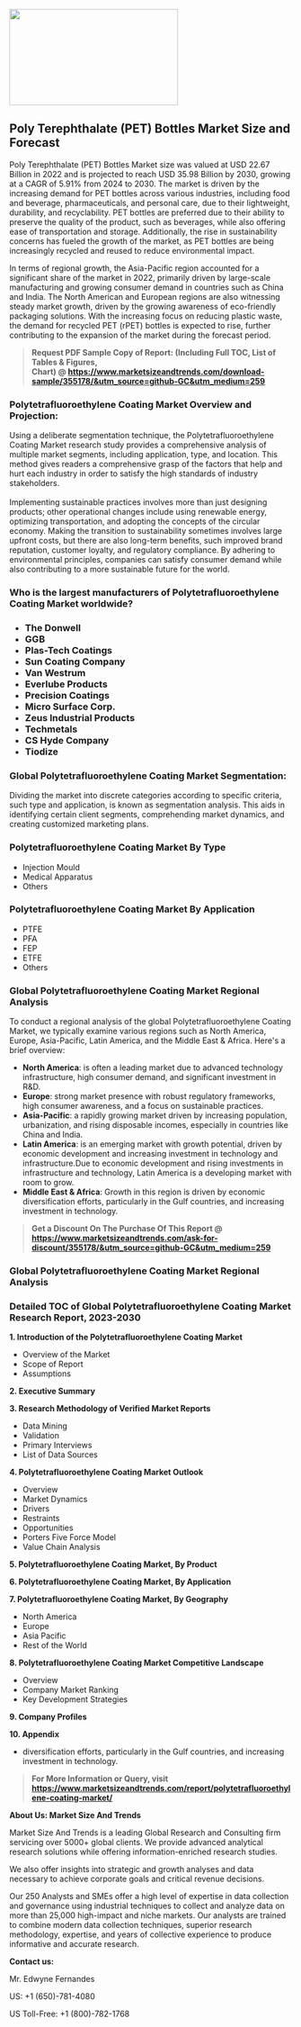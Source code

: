 <p><img class="alignnone size-medium wp-image-20088" src="https://ffe5etoiles.com/wp-content/uploads/2024/12/MST1-300x171.png" alt="" width="300" height="171" /></p><h2>Poly Terephthalate (PET) Bottles Market Size and Forecast</h2><p>Poly Terephthalate (PET) Bottles Market size was valued at USD 22.67 Billion in 2022 and is projected to reach USD 35.98 Billion by 2030, growing at a CAGR of 5.91% from 2024 to 2030. The market is driven by the increasing demand for PET bottles across various industries, including food and beverage, pharmaceuticals, and personal care, due to their lightweight, durability, and recyclability. PET bottles are preferred due to their ability to preserve the quality of the product, such as beverages, while also offering ease of transportation and storage. Additionally, the rise in sustainability concerns has fueled the growth of the market, as PET bottles are being increasingly recycled and reused to reduce environmental impact.</p><p>In terms of regional growth, the Asia-Pacific region accounted for a significant share of the market in 2022, primarily driven by large-scale manufacturing and growing consumer demand in countries such as China and India. The North American and European regions are also witnessing steady market growth, driven by the growing awareness of eco-friendly packaging solutions. With the increasing focus on reducing plastic waste, the demand for recycled PET (rPET) bottles is expected to rise, further contributing to the expansion of the market during the forecast period.</p></p><blockquote id="" class=""><strong>Request PDF Sample Copy of Report: (Including Full TOC, List of Tables &amp; Figures, Chart)&nbsp;@&nbsp;<strong><a href="https://www.marketsizeandtrends.com/download-sample/355178/&utm_source=github-GC&utm_medium=259" target="_blank">https://www.marketsizeandtrends.com/download-sample/355178/&utm_source=github-GC&utm_medium=259</a></strong></strong></blockquote><h3 id="" class="">Polytetrafluoroethylene Coating Market&nbsp;Overview and Projection:</h3><p id="" class="">Using a deliberate segmentation technique, the Polytetrafluoroethylene Coating Market research study provides a comprehensive analysis of multiple market segments, including application, type, and location. This method gives readers a comprehensive grasp of the factors that help and hurt each industry in order to satisfy the high standards of industry stakeholders. <br /> <br />Implementing sustainable practices involves more than just designing products; other operational changes include using renewable energy, optimizing transportation, and adopting the concepts of the circular economy. Making the transition to sustainability sometimes involves large upfront costs, but there are also long-term benefits, such improved brand reputation, customer loyalty, and regulatory compliance. By adhering to environmental principles, companies can satisfy consumer demand while also contributing to a more sustainable future for the world.</p><h3 id="" class="">Who is the largest manufacturers of&nbsp;Polytetrafluoroethylene Coating Market worldwide?</h3><h3 class=""><p><ul><li>The Donwell </li><li> GGB </li><li> Plas-Tech Coatings </li><li> Sun Coating Company </li><li> Van Westrum </li><li> Everlube Products </li><li> Precision Coatings </li><li> Micro Surface Corp. </li><li> Zeus Industrial Products </li><li> Techmetals </li><li> CS Hyde Company </li><li> Tiodize</li></ul></p></h3><h3 id="" class="">Global&nbsp;Polytetrafluoroethylene Coating Market Segmentation:</h3><p id="" class="">Dividing the market into discrete categories according to specific criteria, such type and application, is known as segmentation analysis. This aids in identifying certain client segments, comprehending market dynamics, and creating customized marketing plans.</p><h3 id="" class="">Polytetrafluoroethylene Coating Market&nbsp;By Type</h3><p><p><ul><li>Injection Mould</li><li> Medical Apparatus</li><li> Others</p></li></ul></p></p><h3 id="" class="">Polytetrafluoroethylene Coating Market&nbsp;By Application</h3><p class=""><p><ul><li>PTFE</li><li> PFA</li><li> FEP</li><li> ETFE</li><li> Others</li></ul></p></p><h3 id="" class="">Global Polytetrafluoroethylene Coating Market Regional Analysis</h3><p id="" class="">To conduct a regional analysis of the global Polytetrafluoroethylene Coating Market, we typically examine various regions such as North America, Europe, Asia-Pacific, Latin America, and the Middle East &amp; Africa. Here's a brief overview:</p><ul><li><strong>North America</strong>: is often a leading market due to advanced technology infrastructure, high consumer demand, and significant investment in R&amp;D.</li><li><strong>Europe</strong>: strong market presence with robust regulatory frameworks, high consumer awareness, and a focus on sustainable practices.</li><li><strong>Asia-Pacific</strong>: a rapidly growing market driven by increasing population, urbanization, and rising disposable incomes, especially in countries like China and India.</li><li><strong>Latin America</strong>: is an emerging market with growth potential, driven by economic development and increasing investment in technology and infrastructure.Due to economic development and rising investments in infrastructure and technology, Latin America is a developing market with room to grow.</li><li><strong>Middle East &amp; Africa</strong>: Growth in this region is driven by economic diversification efforts, particularly in the Gulf countries, and increasing investment in technology.</li></ul><blockquote id="" class=""><strong>Get a Discount On The Purchase Of This Report @ <strong><a href="https://www.marketsizeandtrends.com/ask-for-discount/355178/&utm_source=github-GC&utm_medium=259" target="_blank">https://www.marketsizeandtrends.com/ask-for-discount/355178/&utm_source=github-GC&utm_medium=259</a></strong></strong></blockquote><h3 id="" class="">Global Polytetrafluoroethylene Coating Market Regional Analysis</h3><h3 id="" class="">Detailed TOC of Global Polytetrafluoroethylene Coating Market Research Report, 2023-2030</h3><p id="" class=""><strong>1. Introduction of the Polytetrafluoroethylene Coating Market</strong></p><ul><li>Overview of the Market</li><li>Scope of Report</li><li>Assumptions</li></ul><p id="" class=""><strong>2. Executive Summary</strong></p><p id="" class=""><strong>3. Research Methodology of Verified Market Reports</strong></p><ul><li>Data Mining</li><li>Validation</li><li>Primary Interviews</li><li>List of Data Sources</li></ul><p id="" class=""><strong>4. Polytetrafluoroethylene Coating Market Outlook</strong></p><ul><li>Overview</li><li>Market Dynamics</li><li>Drivers</li><li>Restraints</li><li>Opportunities</li><li>Porters Five Force Model</li><li>Value Chain Analysis</li></ul><p id="" class=""><strong>5. Polytetrafluoroethylene Coating Market, By Product</strong></p><p id="" class=""><strong>6. Polytetrafluoroethylene Coating Market, By Application</strong></p><p id="" class=""><strong>7. Polytetrafluoroethylene Coating Market, By Geography</strong></p><ul><li>North America</li><li>Europe</li><li>Asia Pacific</li><li>Rest of the World</li></ul><p id="" class=""><strong>8. Polytetrafluoroethylene Coating Market Competitive Landscape</strong></p><ul><li>Overview</li><li>Company Market Ranking</li><li>Key Development Strategies</li></ul><p id="" class=""><strong>9. Company Profiles</strong></p><p id="" class=""><strong>10. Appendix</strong></p><ul><li>diversification efforts, particularly in the Gulf countries, and increasing investment in technology.</li></ul><blockquote id="" class=""><strong>For More Information or Query, visit <strong><strong><a href="https://www.marketsizeandtrends.com/report/polytetrafluoroethylene-coating-market/" target="_blank">https://www.marketsizeandtrends.com/report/polytetrafluoroethylene-coating-market/</a></strong></strong></strong></blockquote><p id="" class=""><strong>About Us: Market Size And Trends</strong></p><p id="" class="">Market Size And Trends is a leading Global Research and Consulting firm servicing over 5000+ global clients. We provide advanced analytical research solutions while offering information-enriched research studies.</p><p id="" class="">We also offer insights into strategic and growth analyses and data necessary to achieve corporate goals and critical revenue decisions.</p><p id="" class="">Our 250 Analysts and SMEs offer a high level of expertise in data collection and governance using industrial techniques to collect and analyze data on more than 25,000 high-impact and niche markets. Our analysts are trained to combine modern data collection techniques, superior research methodology, expertise, and years of collective experience to produce informative and accurate research.</p><p id="" class=""><strong>Contact us:</strong></p><p id="" class="">Mr. Edwyne Fernandes</p><p id="" class="">US: +1 (650)-781-4080</p><p id="" class="">US Toll-Free: +1 (800)-782-1768</p>
